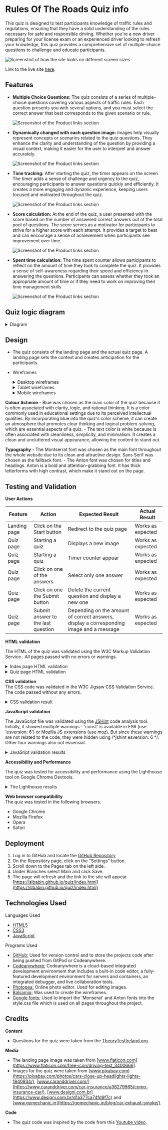 # Rules Of The Roads Quiz info

This quiz is designed to test participants knowledge of traffic rules and regulations, ensuring that they have a solid understanding of the rules necessary for safe and responsible driving. Whether you're a new driver preparing for your license exam or an experienced driver looking to refresh your knowledge, this quiz provides a comprehensive set of multiple-choice questions to challenge and educate participants.

![Screenshot of how the site looks on different screen sizes](assets/docs/responsive-screens.jpg)

Link to the live site [here](https://slbabin.github.io/quiz/). 


## Features


- **Multiple Choice Questions:** The quiz consists of a series of multiple-choice questions covering various aspects of traffic rules. Each question presents you with several options, and you must select the correct answer that best corresponds to the given scenario or rule.

     ![Screenshot of the Product links section](assets/docs/multi-choice-questions.jpg) 

- **Dynamically changed with each question image:** Images help visually represent concepts or scenarios related to the quiz questions. They  enhance the clarity and understanding of the question by providing a visual context, making it easier for the user to interpret and answer accurately.

    ![Screenshot of the Product links section](assets/docs/dynamic-image.jpg) 

- **Time tracking:** After starting the quiz, the timer appears on the screen. The timer adds a sense of challenge and urgency to the quiz, encouraging participants to answer questions quickly and efficiently. It creates a more engaging and dynamic experience, keeping users focused and motivated throughout the quiz. 

    ![Screenshot of the Product links section](assets/docs/timer.jpg) 


- **Score calculation:** At the end of the quiz, a user presented with the score based on the number of answered correct answers out of the total pool of questions. 
The score serves as a motivator for participants to strive for a higher score with each attempt. It provides a target to beat and can encourage a sense of achievement when participants see improvement over time. 

    ![Screenshot of the Product links section](assets/docs/score.jpg) 

- **Spent time calculation:** The time spent counter allows participants to reflect on the amount of time they took to complete the quiz. It provides a sense of self-awareness regarding their speed and efficiency in answering the questions. Participants can assess whether they took an appropriate amount of time or if they need to work on improving their time management skills.

    ![Screenshot of the Product links section](assets/docs/spent-time.jpg) 

## Quiz logic diagram    

<details>
<summary>Diagram</summary>
<img src="assets/images/diagram.png">
</details>


## Design 

- The quiz consists of the landing page and the actual quiz page. A landing page sets the context and creates anticipation for the participants. 

- Wireframes
  
    <details>
    <summary>Desktop wireframes</summary>
    <img src="assets/docs/desktop-wireframe.png">
    </details>

    <details>
    <summary>Tablet wireframes</summary>
    <img src="assets/docs/tablet-wireframe.png">
    </details>

    <details>
    <summary>Mobile wireframes</summary>    
    <img src="assets/docs/mobile-wirefreame.png">
    </details>


__Colour Scheme__
    - Blue was chosen as the main color of the quiz because it is often associated with clarity, logic, and rational thinking. It is a color commonly used in educational settings due to its perceived intellectual qualities. By incorporating blue into the quiz's color scheme, it can create an atmosphere that promotes clear thinking and logical problem-solving, which are essential aspects of a quiz. 
    - The text color is white because is often associated with cleanliness, simplicity, and minimalism. It creates a clean and uncluttered visual appearance, allowing the content to stand out.

__Typography__
    - The Montserrat font was chosen as the main font throughout the whole website due to its clean and attractive design. Sans Serif  was chosen as the fallback font. 
    - The Anton font was chosen for titles and headings. Anton is a bold and attention-grabbing font. It has thick letterforms with high contrast, which make it stand out on the page.  

## Testing and Validation

 __User Actions__

|  Feature |  Action |  Expected Result | Actual Result |
|---|---|---|---|
|  Landing page |  Click on the Start button | Redirect to the quiz page  | Works as expected  |
|  Quiz page |  Starting a quiz | Displays a new image | Works as expected  |
|  Quiz page |  Starting a quiz | Timer counter appear| Works as expected  |
|  Quiz page |  Click on one of the answers | Select only one answer  | Works as expected  |
|  Quiz page |  Click on one the Submit button | Delete the current question and display a new one | Works as expected  | 
|  Quiz page |  Submit answer to the last question | Depending on the amount of correct answers, display a corresponding image and a message | Works as expected  |
 
 __HTML validation__

The HTML of the quiz was validated using the W3C Markup Validation Service . All pages passed with no errors or warnings.
    <details>
    <summary>Index page HTML validation</summary>
    <img src="assets/docs/w3c-index-page-validation.jpg">
    </details>
    <details>
    <summary>Quiz page HTML validation</summary>
    <img src="assets/docs/w3c-quiz-page-validation.jpg">
    </details>

 __CSS validation__  
 The CSS code was validated in the W3C Jigsaw CSS Validation Service. The code passed without any errors. 
    <details>
    <summary>CSS validation result</summary>
    <img src="assets/docs/css-validation.jpg">
    </details>

__JavaScript validation__

The JavaScript file was validated using the [JSHint](https://en.wikipedia.org/wiki/JSHint) code analysis tool. Initially, it showed multiple warnings - 'const' is available in ES6 (use 'esversion: 6') or Mozilla JS extensions (use moz). But since these warnings are not related to the code, they were hidden using /*jshint esversion: 6 */. Other four warnings also not essensial. 
    <details>
    <summary> JavaSript validation results</summary>
    <img src="assets/docs/javascript-jshint-validation.jpg">
    </details>

__Accessibility and Performance__

The quiz was tested for accessibility and performance using the Lighthouse tool on Google Chrome Devtools. 
    <details>
    <summary> The Lighthouse results</summary>
    <img src="assets/docs/lighthouse-mobile.jpg">
    </details>

__Web browser compatibility__    
The quiz was tested in the following browsers.
- Google Chrome
- Mozilla Firefox
- Opera
- Safari

## Deployment
1. Log in to GitHub and locate the [GitHub Repository](https://github.com/)
2. On the Repository page, click on the "Settings" button.
3. Scroll down to the Pages tab on the left side.
4. Under Branches select Main and click Save.
5. The page will refresh and the link to the site will appear [https://slbabin.github.io/quiz/index.html](https://slbabin.github.io/quiz/index.html)

## Technologies Used
Languages Used
- [HTML5](https://en.wikipedia.org/wiki/HTML5)
- [CSS3](https://en.wikipedia.org/wiki/Cascading_Style_Sheets)
- [JavaScript](https://en.wikipedia.org/wiki/JavaScript)


Programs Used
 - [GitHub:](https://github.com/) Used for version control and to store the projects code after being pushed from GitPod or Codeanywhere.
  - [Codeanywhere:](https://codeanywhere.com/) Codeanywhere is a cloud-based integrated development environment that includes a built-in code editor, a fully-featured development environment for servers and containers, an integrated debugger, and live collaboration tools.
  - [Photopea:](https://www.photopea.com/) Online photo editor. Used for editing images.
  - [Balsamiq:](https://balsamiq.com/wireframes/) Was used to create the wireframes.
  - [Google fonts:](https://fonts.google.com/) Used to import the 'Monserat' and Anton fonts into the style.css file which is used on all pages throughout the project.

## Credits
__Content__
 
 - Questions for the quiz were taken from the [TheoryTestIreland.org](https://theorytestireland.org/t).

__Media__
- The landing page image was taken from [www.flaticon.com](https://www.flaticon.com/free-icon/driving-test_3400666).
- Images for the quiz were taken from [www.pixabay.com](https://pixabay.com/photos/cars-close-up-headlights-lights-1840934/), [www.caranddriver.com/](https://www.caranddriver.com/car-insurance/a36279965/comp-insurance-car/), [www.designi.com.br](https://www.designi.com.br/d1a377ca74fd9f7c) and [www.gomechanic.in](https://gomechanic.in/blog/car-exhaust-smoke/).

__Code__
- The quiz code was inspired by the code from this [Youtube video](https://www.youtube.com/watch?v=hFKVLwe_yLg&ab_channel=%D0%92%D0%B5%D0%B1%D0%9A%D0%B0%D0%B4%D0%B5%D0%BC%D0%B8-%D0%B2%D0%B5%D0%B1-%D1%80%D0%B0%D0%B7%D1%80%D0%B0%D0%B1%D0%BE%D1%82%D0%BA%D0%B0%2C%D0%BF%D1%80%D0%BE%D0%B3%D1%80%D0%B0%D0%BC%D0%BC%D0%B8%D1%80%D0%BE%D0%B2%D0%B0%D0%BD%D0%B8%D0%B5%D0%B8IT). 